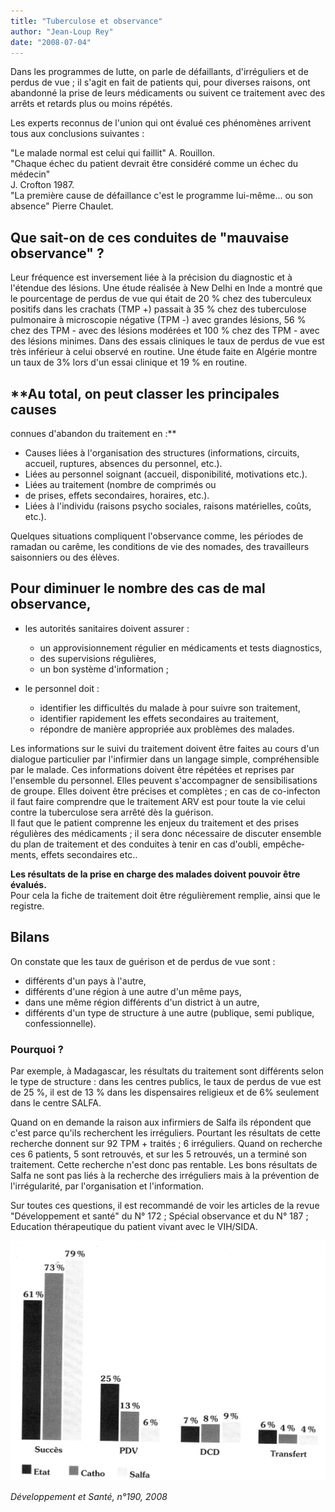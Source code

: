 ```yaml
---
title: "Tuberculose et observance"
author: "Jean-Loup Rey"
date: "2008-07-04"
---
```


<div class="teaser"><p>Dans les programmes de lutte, on parle de défaillants, d'irréguliers et de perdus de vue ; il s'agit en fait de patients qui, pour diverses raisons, ont abandonné la prise de leurs médicaments ou suivent ce traitement avec des arrêts et retards plus ou moins répétés.</p></div>

Les experts reconnus de l'union qui ont évalué ces phénomènes arrivent tous aux conclusions suivantes :

"Le malade normal est celui qui faillit" A. Rouillon.  
"Chaque échec du patient devrait être considéré comme un échec du médecin"  
J. Crofton 1987.  
"La première cause de défaillance c'est le programme lui-même... ou son absence" Pierre Chaulet.

## Que sait-on de ces conduites de "mauvaise observance" ?

Leur fréquence est inversement liée à la précision du diagnostic et à l'étendue des lésions. Une étude réalisée à New Delhi en Inde a montré que le pourcentage de perdus de vue qui était de 20 % chez des tuberculeux positifs dans les crachats (TMP +) passait à 35 % chez des tuber­culose pulmonaire à microscopie négative (TPM -) avec grandes lésions, 56 % chez des TPM - avec des lésions modérées et 100 % chez des TPM - avec des lésions minimes. Dans des essais cliniques le taux de perdus de vue est très inférieur à celui observé en routine. Une étude faite en Algérie montre un taux de 3% lors d'un essai clinique et 19 % en routine.

## **Au total, on peut classer les principales causes  
connues d'abandon du traite­ment en :**

*   Causes liées à l'organisation des structures (informations, circuits, accueil, ruptures, absences du personnel, etc.).  
*   Liées au personnel soignant (accueil, dispo­nibilité, motivations etc.).  
*   Liées au traitement (nombre de comprimés ou
*   de prises, effets secondaires, horaires, etc.).  
*   Liées à l'individu (raisons psycho sociales, raisons matérielles, coûts, etc.).

Quelques situations compliquent l'observance comme, les périodes de ramadan ou carême, les conditions de vie des nomades, des tra­vailleurs saisonniers ou des élèves.

## Pour diminuer le nombre des cas de mal observance,

*   les autorités sanitaires doivent assurer :
    *   un approvisionnement régulier en médica­ments et tests diagnostics,
    *   des supervisions régulières,
    *   un bon système d'information ;

*   le personnel doit :
    *   identifier les difficultés du malade à pour­ suivre son traitement,
    *   identifier rapidement les effets secondaires au traitement,
    *   répondre de manière appropriée aux pro­blèmes des malades.

Les informations sur le suivi du traitement doivent être faites au cours d'un dialogue particulier par l'infirmier dans un langage simple, compréhensible par le malade. Ces informations doivent être répétées et reprises par l'ensemble du personnel. Elles peuvent s'accompagner de sensibilisations de groupe. Elles doivent être précises et complètes ; en cas de co-infecton il faut faire comprendre que le traitement ARV est pour toute la vie celui contre la tuberculose sera arrêté dès la guérison.  
Il faut que le patient comprenne les enjeux du traitement et des prises régulières des médicaments ; il sera donc nécessaire de discuter ensemble du plan de traitement et des conduites à tenir en cas d'oubli, empêche­ments, effets secondaires etc..

**Les résultats de la prise en charge des malades doivent pouvoir être évalués.**  
Pour cela la fiche de traitement doit être régu­lièrement remplie, ainsi que le registre.

## Bilans

On constate que les taux de guérison et de perdus de vue sont :

*   différents d'un pays à l'autre,
*   différents d'une région à une autre d'un même pays,
*   dans une même région différents d'un district à un autre,
*   différents d'un type de structure à une autre (publique, semi publique, confessionnelle).

### Pourquoi ?

Par exemple, à Madagascar, les résultats du traitement sont différents selon le type de structure : dans les centres publics, le taux de perdus de vue est de 25 %, il est de 13 % dans les dispensaires religieux et de 6% seulement dans le centre SALFA.

Quand on en demande la raison aux infirmiers de Salfa ils répondent que c'est parce qu'ils recherchent les irréguliers. Pourtant les résultats de cette recherche don­nent sur 92 TPM + traités ; 6 irréguliers. Quand on recherche ces 6 patients, 5 sont retrouvés, et sur les 5 retrouvés, un a terminé son traitement. Cette recherche n'est donc pas rentable. Les bons résultats de Salfa ne sont pas liés à la recherche des irréguliers mais à la prévention de l'irrégularité, par l'organi­sation et l'information.

Sur toutes ces questions, il est recommandé de voir les articles de la revue "Développement et santé" du N° 172 ; Spécial observance et du N° 187 ; Education thérapeutique du patient vivant avec le VIH/SIDA.


![](12059-1.jpg)


_Développement et Santé, n°190, 2008_